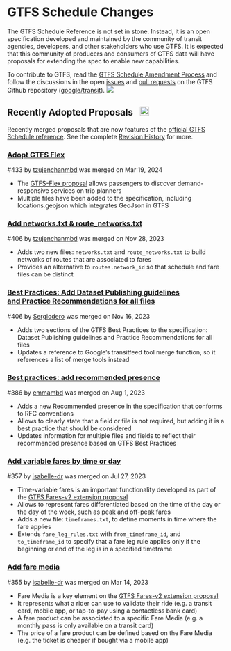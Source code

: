 # GTFS Schedule Changes

The GTFS Schedule Reference is not set in stone. Instead, it is an open specification developed and maintained by the community of transit agencies, developers, and other stakeholders who use GTFS. It is expected that this community of producers and consumers of GTFS data will have proposals for extending the spec to enable new capabilities.

To contribute to GTFS, read the [GTFS Schedule Amendment Process](../../../../community/governance/gtfs_schedule_amendment_process) and follow the discussions in the open <a href="https://github.com/google/transit/issues" target="_blank">issues</a> and <a href="https://github.com/google/transit/pulls" target="_blank">pull requests</a> on the GTFS Github repository (<a href="https://github.com/google/transit" target="_blank">google/transit</a>). ![](../../../assets/mark-github.svg)

<!-- <div class="row">
    <div class="active-container">
        <h3 class="title"><a class="no-icon" href="https://github.com/google/transit/pull/303" target="_blank">Add trip-to-trip transfers with in-seat option</a></h3>
        <p class="maintainer">#303 opened on Jan 26, 2022 by <a class="no-icon" href="https://github.com/gcamp" target="_blank">gcamp</a></p>
    </div>
</div>
<div class="row"></div> -->

<!-- <div class="row no-active">
    <div class="no-active-container">
        <h3 class="title">There are currently no active proposals for GTFS Schedule.</h3>
        <p class="prompt">Have a proposal? &ensp;➜&ensp; Open a <a href="https://github.com/google/transit/pulls" target="_blank">pull request</a>.</p>
    </div>
</div>
<div class="row"></div> -->

## Recently Adopted Proposals &ensp;<img src="../../../../assets/pr-merged.svg" style="height:1em;"/>

Recently merged proposals that are now features of the [official GTFS Schedule reference](../../reference). See the complete [Revision History](/documentation/schedule/change_history/revision_history) for more.

<div class="row">
    <div class="leftcontainer">
        <h3 class="title"><a href="https://github.com/google/transit/pull/433" class="no-icon" target="_blank">Adopt GTFS Flex</a></h3>
        <p class="maintainer">#433 by <a href="https://github.com/tzujenchanmbd" class="no-icon" target="_blank">tzujenchanmbd</a> was merged on Mar 19, 2024</p>
    </div>
    <div class="featurelist">
        <ul>
            <li>The <a href="../../../../community/extensions/flex" class="no-icon" target="_blank">GTFS-Flex proposal</a> allows passengers to discover demand-responsive services on trip planners</li>
	    <li>Multiple files have been added to the specification, including locations.geojson which integrates GeoJson in GTFS  </li>
        </ul>
    </div>
</div>

<div class="row">
    <div class="leftcontainer">
        <h3 class="title"><a href="https://github.com/google/transit/pull/405" class="no-icon" target="_blank">Add networks.txt & route_networks.txt</a></h3>
        <p class="maintainer">#406 by <a href="https://github.com/tzujenchanmbd" class="no-icon" target="_blank">tzujenchanmbd</a> was merged on Nov 28, 2023</p>
    </div>
    <div class="featurelist">
        <ul>
            <li>Adds two new files: <code>networks.txt</code> and <code>route_networks.txt</code> to build networks of routes that are associated to fares</li>
	    <li>Provides an alternative to <code>routes.network_id</code> so that schedule and fare files can be distinct</li>
        </ul>
    </div>
</div>

<div class="row">
    <div class="leftcontainer">
        <h3 class="title"><a href="https://github.com/google/transit/pull/406" class="no-icon" target="_blank">Best Practices: Add Dataset Publishing guidelines<br>and Practice Recommendations for all files</a></h3>
        <p class="maintainer">#406 by <a href="https://github.com/Sergiodero" class="no-icon" target="_blank">Sergiodero</a> was merged on Nov 16, 2023</p>
    </div>
    <div class="featurelist">
        <ul>
            <li>Adds two sections of the GTFS Best Practices to the specification: Dataset Publishing guidelines and Practice Recommendations for all files</li>
            <li>Updates a reference to Google’s transitfeed tool merge function, so it references a list of merge tools instead</li>
        </ul>
    </div>
</div>

<div class="row">
    <div class="leftcontainer">
        <h3 class="title"><a href="https://github.com/google/transit/pull/386" class="no-icon" target="_blank">Best practices: add recommended presence</a></h3>
        <p class="maintainer">#386 by <a href="https://github.com/emmambd" class="no-icon" target="_blank">emmambd</a> was merged on Aug 1, 2023</p>
    </div>
    <div class="featurelist">
        <ul>
            <li>Adds a new Recommended presence in the specification that conforms to RFC conventions</li>
            <li>Allows to clearly state that a field or file is not required, but adding it is a best practice that should be considered</li>
            <li>Updates information for multiple files and fields to reflect their recommended presence based on GTFS Best Practices</li>
        </ul>
    </div>
</div>

<div class="row">
    <div class="leftcontainer">
        <h3 class="title"><a href="https://github.com/google/transit/pull/357" class="no-icon" target="_blank">Add variable fares by time or day</a></h3>
        <p class="maintainer">#357 by <a href="https://github.com/isabelle-dr" class="no-icon" target="_blank">isabelle-dr</a> was merged on Jul 27, 2023</p>
    </div>
    <div class="featurelist">
        <ul>
            <li>Time-variable fares is an important functionality developed as part of the <a href="../../../../community/extensions/fares-v2">GTFS Fares-v2 extension proposal</a></li>
            <li>Allows to represent fares differentiated based on the time of the day or the day of the week, such as peak and off-peak fares</li>
            <li>Adds a new file: <code>timeframes.txt</code>, to define moments in time where the fare applies</li>
            <li>Extends <code>fare_leg_rules.txt</code> with <code>from_timeframe_id</code>, and <code>to_timeframe_id</code> to specify that a fare leg rule applies only if the beginning or end of the leg is in a specified timeframe</li>
        </ul>
    </div>
</div>

<div class="row">
    <div class="leftcontainer">
        <h3 class="title"><a href="https://github.com/google/transit/pull/355" class="no-icon" target="_blank">Add fare media</a></h3>
        <p class="maintainer">#355 by <a href="https://github.com/isabelle-dr" class="no-icon" target="_blank">isabelle-dr</a> was merged on Mar 14, 2023</p>
    </div>
    <div class="featurelist">
        <ul>
            <li>Fare Media is a key element on the <a href="../../../../community/extensions/fares-v2">GTFS Fares-v2 extension proposal</a></li>
            <li>It represents what a rider can use to validate their ride (e.g. a transit card, mobile app, or tap-to-pay using a contactless bank card)</li>
            <li>A fare product can be associated to a specific Fare Media (e.g. a monthly pass is only available on a transit card)</li>
            <li>The price of a fare product can be defined based on the Fare Media (e.g. the ticket is cheaper if bought via a mobile app)</li>
        </ul>
    </div>
</div>

<div class="row"></div>